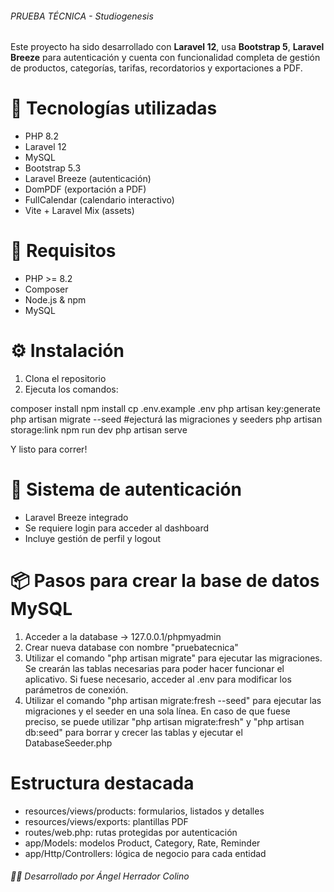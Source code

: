 ###### PRUEBA TÉCNICA - Studiogenesis ######

Este proyecto ha sido desarrollado con **Laravel 12**, usa **Bootstrap 5**, **Laravel Breeze** para autenticación y cuenta con funcionalidad completa de gestión de productos, categorías, tarifas, recordatorios y exportaciones a PDF.

# 🧱 Tecnologías utilizadas

- PHP 8.2
- Laravel 12
- MySQL
- Bootstrap 5.3
- Laravel Breeze (autenticación)
- DomPDF (exportación a PDF)
- FullCalendar (calendario interactivo)
- Vite + Laravel Mix (assets)

# 🚀 Requisitos

- PHP >= 8.2
- Composer
- Node.js & npm
- MySQL

# ⚙️ Instalación

1. Clona el repositorio
2. Ejecuta los comandos:

composer install
npm install
cp .env.example .env
php artisan key:generate
php artisan migrate --seed          #ejecturá las migraciones y seeders
php artisan storage:link
npm run dev
php artisan serve

Y listo para correr!

# 🔐 Sistema de autenticación
- Laravel Breeze integrado
- Se requiere login para acceder al dashboard
- Incluye gestión de perfil y logout

# 📦 Pasos para crear la base de datos MySQL

1. Acceder a la database -> 127.0.0.1/phpmyadmin
2. Crear nueva database con nombre "pruebatecnica"
3. Utilizar el comando "php artisan migrate" para ejecutar las migraciones. Se crearán las tablas necesarias para poder hacer funcionar el aplicativo. Si fuese necesario, acceder al .env para modificar los parámetros de conexión.
4. Utilizar el comando "php artisan migrate:fresh --seed" para ejecutar las migraciones y el seeder en una sola línea. En caso de que fuese preciso, se puede utilizar "php artisan migrate:fresh" y "php artisan db:seed" para borrar y crecer las tablas y ejecutar el DatabaseSeeder.php

# Estructura destacada

- resources/views/products: formularios, listados y detalles
- resources/views/exports: plantillas PDF
- routes/web.php: rutas protegidas por autenticación
- app/Models: modelos Product, Category, Rate, Reminder
- app/Http/Controllers: lógica de negocio para cada entidad

###### 🧑‍💻 Desarrollado por Ángel Herrador Colino ######